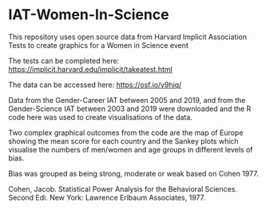 # IAT-Women-In-Science
This repository uses open source data from Harvard Implicit Association Tests to create graphics for a Women in Science event

The tests can be completed here: https://implicit.harvard.edu/implicit/takeatest.html

The data can be accessed here: https://osf.io/y9hiq/

Data from the Gender-Career IAT between 2005 and 2019, and from the Gender-Science IAT between 2003 and 2019 were downloaded and the R code here was used to create visualisations of the data.

Two complex graphical outcomes from the code are the map of Europe showing the mean score for each country and the Sankey plots which visualise the numbers of men/women and age groups in different levels of bias.

Bias was grouped as being strong, moderate or weak based on Cohen 1977.

Cohen, Jacob. Statistical Power Analysis for the Behavioral Sciences. Second Edi. New York: Lawrence Erlbaum Associates, 1977.
